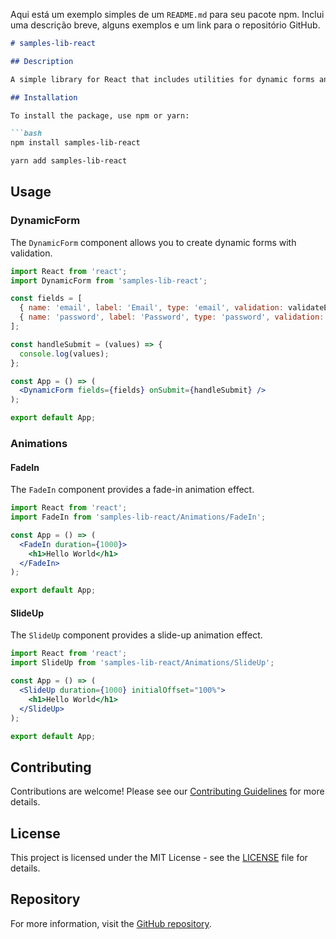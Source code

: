 Aqui está um exemplo simples de um `README.md` para seu pacote npm. Inclui uma descrição breve, alguns exemplos e um link para o repositório GitHub.

```markdown
# samples-lib-react

## Description

A simple library for React that includes utilities for dynamic forms and animations. It offers a `DynamicForm` component for creating flexible forms and animation components such as `FadeIn` and `SlideUp`.

## Installation

To install the package, use npm or yarn:

```bash
npm install samples-lib-react
```

```bash
yarn add samples-lib-react
```

## Usage

### DynamicForm

The `DynamicForm` component allows you to create dynamic forms with validation.

```jsx
import React from 'react';
import DynamicForm from 'samples-lib-react';

const fields = [
  { name: 'email', label: 'Email', type: 'email', validation: validateEmail },
  { name: 'password', label: 'Password', type: 'password', validation: validatePassword },
];

const handleSubmit = (values) => {
  console.log(values);
};

const App = () => (
  <DynamicForm fields={fields} onSubmit={handleSubmit} />
);

export default App;
```

### Animations

#### FadeIn

The `FadeIn` component provides a fade-in animation effect.

```jsx
import React from 'react';
import FadeIn from 'samples-lib-react/Animations/FadeIn';

const App = () => (
  <FadeIn duration={1000}>
    <h1>Hello World</h1>
  </FadeIn>
);

export default App;
```

#### SlideUp

The `SlideUp` component provides a slide-up animation effect.

```jsx
import React from 'react';
import SlideUp from 'samples-lib-react/Animations/SlideUp';

const App = () => (
  <SlideUp duration={1000} initialOffset="100%">
    <h1>Hello World</h1>
  </SlideUp>
);

export default App;
```

## Contributing

Contributions are welcome! Please see our [Contributing Guidelines](https://github.com/Katumbela/react-library-validators-and-forms/blob/main/CONTRIBUTING.md) for more details.

## License

This project is licensed under the MIT License - see the [LICENSE](https://github.com/Katumbela/react-library-validators-and-forms/blob/main/LICENSE) file for details.

## Repository

For more information, visit the [GitHub repository](https://github.com/Katumbela/react-library-validators-and-forms).

```
 